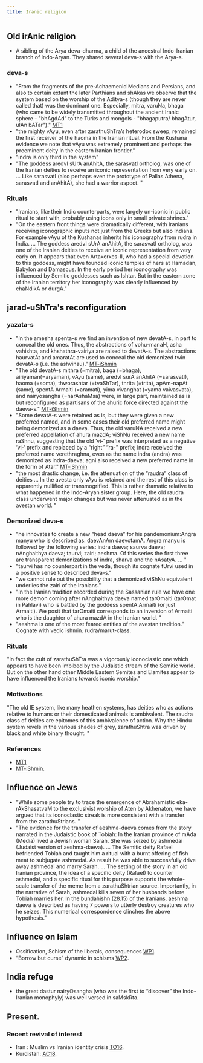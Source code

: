 ```yaml
---
title: Iranic religion
---
```


## Old irAnic religion
- A sibling of the Arya deva-dharma, a child of the ancestral Indo-Iranian branch of Indo-Aryan. They shared several deva-s with the Arya-s.

### deva-s
- "From the fragments of the pre-Achaemenid Medians and Persians, and also to certain extant the later Parthians and shAkas we observe that the system based on the worship of the Aditya-s (though they are never called that) was the dominant one. Especially, mitra, varuNa, bhaga (who came to be widely transmitted throughout the ancient Iranic sphere - "bhAgdAd" to the Turks and mongols - "bhagaputra/ bhagAtur, ulAn bATar")." [MT1](https://manasataramgini.wordpress.com/2008/12/26/iranian-miscellany/)
- "the mighty vAyu, even after zarathuShTra’s heterodox sweep, remained the first receiver of the haoma in the Iranian ritual. From the Kushana evidence we note that vAyu was extremely prominent and perhaps the preeminent deity in the eastern Iranian frontier."
- "indra is only third in the system"
- "The goddess aredvI sUrA anAhitA, the sarasvatI ortholog, was one of the Iranian deities to receive an iconic representation from very early on. ...  Like sarasvatI (also perhaps even the prototype of Pallas Athena, sarasvatI and anAhitA), she had a warrior aspect. "

### Rituals
- "Iranians, like their Indic counterparts, were largely un-iconic in public ritual to start with, probably using icons only in small private shrines."
- "On the eastern front things were dramatically different, with Iranians receiving iconographic inputs not just from the Greeks but also Indians. For example vAyu of the Kushanas inherits his iconography from rudra in India. ...  The goddess aredvI sUrA anAhitA, the sarasvatI ortholog, was one of the Iranian deities to receive an iconic representation from very early on. It appears that even Artaxerxes-II, who had a special devotion to this goddess, might have founded iconic temples of hers at Hamadan, Babylon and Damascus. In the early period her iconography was influenced by Semitic goddesses such as Ishtar. But in the eastern zone of the Iranian territory her iconography was clearly influenced by chaNdikA or durgA."


## jarad-uShTra's reconfiguration
### yazata-s
- "In the amesha spenta-s we find an invention of new devatA-s, in part to conceal the old ones. Thus, the abstractions of vohu-manaH, asha vahishta, and khshathra-vairiya are raised to devatA-s. The abstractions haurvatAt and amaratAt are used to conceal the old demonized twin devatA-s (i.e. the ashvinau)." [MT-iShmin](https://manasataramgini.wordpress.com/2012/07/02/ishmin-and-the-raudra-devata-s/)
- "The old devatA-s mithra (=mitra), baga (=bhaga), airiyaman(=aryaman), vAyu (same), aredvI surA anAhitA (=sarasvatI), haoma (=soma), thworashtar (=tvaShTar), thrita (=trita), apAm-napAt (same), spentA Armaiti (=aramati), yima vivanghat (=yama vaivasvata), and nairyosangha (=narAshaMsa) were, in large part, maintained as is but reconfigured as partisans of the ahuric force directed against the daeva-s." [MT-iShmin](https://manasataramgini.wordpress.com/2012/07/02/ishmin-and-the-raudra-devata-s/)
- "Some devatA-s were retained as is, but they were given a new preferred named, and in some cases their old preferred name might being demonized as a daeva. Thus, the old varuNA received a new preferred appellation of ahura mazdA; viShNu received a new name raShnu, suggesting that the old ‘vi-‘ prefix was interpreted as a negative ‘vi-‘ prefix and replaced by a “right” “ra-” prefix; indra received the preferred name verethraghna, even as the name indra (andra) was demonized as indra-daeva; agni also received a new preferred name in the form of Atar." [MT-iShmin](https://manasataramgini.wordpress.com/2012/07/02/ishmin-and-the-raudra-devata-s/)
- "the most drastic change, i.e. the attenuation of the “raudra” class of deities ... In the avesta only vAyu is retained and the rest of this class is apparently nullified or transmogrified. This is rather dramatic relative to what happened in the Indo-Aryan sister group. Here, the old raudra class underwent major changes but was never attenuated as in the avestan world. "

### Demonized deva-s
- "he innovates to create a new “head daeva” for his pandemonium:Angra manyu who is described as: daevAnAm daevotamA. Angra manyu is followed by the following series: indra daeva; saurva daeva; nAnghaithya daeva; taurvi; zairi; aeshma. Of this series the first three are transparent demonizations of indra, sharva and the nAsatyA. ... "
- "taurvi has no counterpart in the veda, though its cognate tUrvi used in a positive sense to described deva-s."
- "we cannot rule out the possibility that a demonized viShNu equivalent underlies the zairi of the Iranians." 
- "In the Iranian tradition recorded during the Sassanian rule we have one more demon coming after nAnghaithya daeva named tarOmaiti (tarOmat in Pahlavi) who is battled by the goddess spentA Armaiti (or just Armaiti). We posit that tarOmaiti corresponds to an inversion of Armaiti who is the daughter of ahura mazdA in the Iranian world. "
- "aeshma is one of the most feared entities of the avestan tradition." Cognate with vedic ishmin. rudra/marut-class.

### Rituals
"In fact the cult of zarathuShTra was a vigorously iconoclastic one which appears to have been imbibed by the Judaistic stream of the Semitic world. But on the other hand other Middle Eastern Semites and Elamites appear to have influenced the Iranians towards iconic worship."

### Motivations
"The old IE system, like many heathen systems, has deities who as actions relative to humans or their domesticated animals is ambivalent. The raudra class of deities are epitomes of this ambivalence of action. Why the Hindu system revels in the various shades of grey, zarathuShtra was driven by black and white binary thought. "

### References
- [MT1](https://manasataramgini.wordpress.com/2008/12/26/iranian-miscellany/)
- [MT-iShmin](https://manasataramgini.wordpress.com/2012/07/02/ishmin-and-the-raudra-devata-s/).

## Influence on Jews
- "While some people try to trace the emergence of Abrahamistic eka-rAkShasatvaM to the exclusivist worship of Aten by Akhenaton, we have argued that its iconoclastic streak is more consistent with a transfer from the zarathuStrians. "
- "The evidence for the transfer of aeshma-daeva comes from the story narrated in the Judaistic book of Tobiah: In the Iranian province of mAda (Media) lived a Jewish woman Sarah. She was seized by ashmedai (Judaist version of aeshma-daeva). ... The Semitic deity Rafael befriended Tobiah and taught him a ritual with a burnt offering of fish meat to subjugate ashmedai. As result he was able to successfully drive away ashmedai and marry Sarah. ...  The setting of the story in an old Iranian province, the idea of a specific deity (Rafael) to counter ashmedai, and a specific ritual for this purpose supports the whole-scale transfer of the meme from a zarathuShtrian source. Importantly, in the narrative of Sarah, ashmedai kills seven of her husbands before Tobiah marries her. In the bundahishn (28.15) of the Iranians, aeshma daeva is described as having 7 powers to utterly destroy creatures who he seizes. This numerical correspondence clinches the above hypothesis."



## Influence on Islam
- Ossification, Schism of the liberals, consequences [WP1](https://agnimaan.wordpress.com/2015/08/31/a-hindu-perspective-on-zoroastrians-schism-of-the-liberals-and-its-dangers/).
- “Borrow but curse” dynamic in schisms [WP2](https://agnimaan.wordpress.com/2015/08/31/borrow-but-curse-dynamic-in-schisms/).

## India refuge
- the great dastur nairyOsangha (who was the first to “discover” the Indo-Iranian monophyly) was well versed in saMskRta.


## Present.
### Recent revival of interest
- Iran : Muslim vs Iranian identity crisis [TO16](http://www.thetower.org/article/the-religion-that-the-iranian-mullahs-fear-most-zoroastrianism/?utm_content=buffer28b7a&utm_medium=social&utm_source=twitter.com&utm_campaign=buffer).
- Kurdistan: [AC18](https://www.academia.edu/36188583/_Zoroaster_was_a_Kurd_Neo-Zoroastrianism_among_the_Iraqi_Kurds).